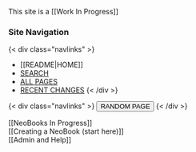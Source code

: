 This site is a [[Work In Progress]]

### Site Navigation

{< div class="navlinks" >}
- [[README|HOME]]
- [SEARCH](/search.html)  
- [ALL PAGES](/all-pages.html)  
- [RECENT CHANGES](/recent-pages.html)
{< /div >}

{< div class="navlinks" >}
  <button onclick="location.href=`${randomPageLink()}`">
    RANDOM PAGE
  </button>
{< /div >}


[[NeoBooks In Progress]]  
[[Creating a NeoBook (start here)]]  
[[Admin and Help]]  
